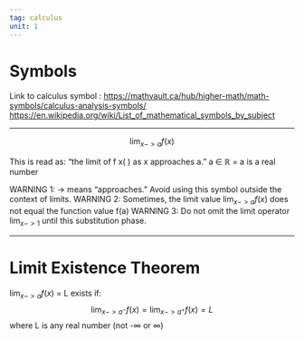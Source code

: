 ```yaml
---
tag: calculus
unit: 1
---
```


# Symbols
 
 Link to calculus symbol :
  https://mathvault.ca/hub/higher-math/math-symbols/calculus-analysis-symbols/
  https://en.wikipedia.org/wiki/List_of_mathematical_symbols_by_subject



___

$$\lim_{x -> a} f(x)$$

This is read as: “the limit of f x( ) as x approaches a.”
a ∈ ℝ = a is a real number 
 
WARNING 1: -> means “approaches.” Avoid using this symbol outside the context of limits.
WARNING 2: Sometimes, the limit value $\lim_{x -> a} f(x)$ does not equal the function value f(a)
WARNING 3: Do not omit the limit operator $\lim_{x -> 1}$  until this substitution phase.
___

# Limit Existence Theorem
$\lim_{x -> a} f(x)$ = L exists if:
$$\lim_{x -> a^-} f(x) = \lim_{x -> a^+} f(x) = L$$
where L is any real number (not -∞ or ∞) 